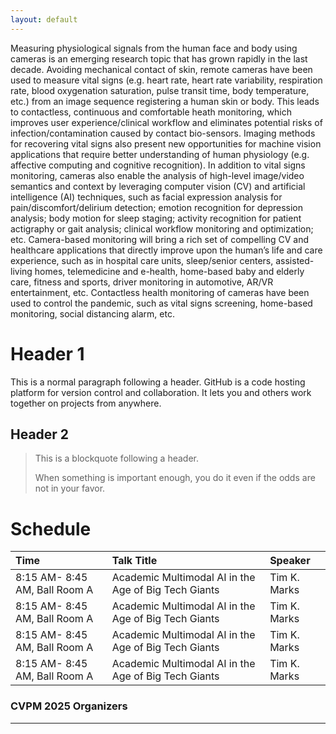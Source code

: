 ```yaml
---
layout: default
---
```


Measuring physiological signals from the human face and body using cameras is an emerging research topic that has grown rapidly in the last decade. Avoiding mechanical contact of skin, remote cameras have been used to measure vital signs (e.g. heart rate, heart rate variability, respiration rate, blood oxygenation saturation, pulse transit time, body temperature, etc.) from an image sequence registering a human skin or body. This leads to contactless, continuous and comfortable heath monitoring, which improves user experience/clinical workflow and eliminates potential risks of infection/contamination caused by contact bio-sensors. Imaging methods for recovering vital signs also present new opportunities for machine vision applications that require better understanding of human physiology (e.g. affective computing and cognitive recognition). In addition to vital signs monitoring, cameras also enable the analysis of high-level image/video semantics and context by leveraging computer vision (CV) and artificial intelligence (AI) techniques, such as facial expression analysis for pain/discomfort/delirium detection; emotion recognition for depression analysis; body motion for sleep staging; activity recognition for patient actigraphy or gait analysis; clinical workflow monitoring and optimization; etc. Camera-based monitoring will bring a rich set of compelling CV and healthcare applications that directly improve upon the human’s life and care experience, such as in hospital care units, sleep/senior centers, assisted-living homes, telemedicine and e-health, home-based baby and elderly care, fitness and sports, driver monitoring in automotive, AR/VR entertainment, etc. Contactless health monitoring of cameras have been used to control the pandemic, such as vital signs screening, home-based monitoring, social distancing alarm, etc.
        </p>

# Header 1

This is a normal paragraph following a header. GitHub is a code hosting platform for version control and collaboration. It lets you and others work together on projects from anywhere.

## Header 2

> This is a blockquote following a header.
>
> When something is important enough, you do it even if the odds are not in your favor.



# Schedule

| Time        | Talk Title         | Speaker |
|:-------------|:------------------|:------|
| 8:15 AM- 8:45 AM, Ball Room A           | Academic Multimodal AI in the Age of Big Tech Giants | Tim K. Marks  |
| 8:15 AM- 8:45 AM, Ball Room A           | Academic Multimodal AI in the Age of Big Tech Giants | Tim K. Marks  |
| 8:15 AM- 8:45 AM, Ball Room A           | Academic Multimodal AI in the Age of Big Tech Giants | Tim K. Marks  |
| 8:15 AM- 8:45 AM, Ball Room A           | Academic Multimodal AI in the Age of Big Tech Giants | Tim K. Marks  |

### CVPM 2025 Organizers

* * *

